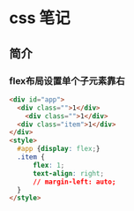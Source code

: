 # css 笔记

## 简介

### flex布局设置单个子元素靠右

```html
<div id="app">
  <div class="">1</div>
    <div class="">1</div>
  <div class="item">1</div>
</div>
<style>
  #app {display: flex;}
  .item {
      flex: 1;
      text-align: right;
      // margin-left: auto;
  }
</style>
```

